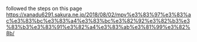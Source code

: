 followed the steps on this page
https://xanadu6291.sakura.ne.jp/2018/08/02/mpv%e3%83%97%e3%83%ac%e3%83%bc%e3%83%a4%e3%83%bc%e3%82%92%e3%82%b3%e3%83%b3%e3%83%91%e3%82%a4%e3%83%ab%e3%81%99%e3%82%8b/
